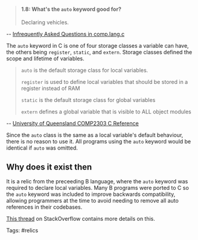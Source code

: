 > #### 1.8: What's the `auto` keyword good for?
>
>Declaring vehicles.

-- [Infrequently Asked Questions in comp.lang.c](https://www.seebs.net/faqs/c-iaq.html)

The `auto` keyword in C is one of four storage classes a variable can have, the others being `register`, `static`, and `extern`.  Storage classes defined the scope and lifetime of variables.

>  `auto` is the default storage class for local variables. 
>  
> `register` is used to define local variables that should be stored in a register instead of RAM
>
> `static` is the default storage class for global variables
>
> `extern` defines a global variable that is visible to ALL object modules

-- [University of Queensland COMP2303 C Reference](http://web.archive.org/web/20130927234242/http://itee.uq.edu.au/~comp2303/Leslie_C_ref/C/CONCEPT/storage_class.html)

Since the `auto` class is the same as a local variable's default behaviour, there is no reason to use it.  All programs using the `auto` keyword would be identical if `auto` was omitted. 

## Why does it exist then

It is a relic from the preceeding B language,  where the `auto` keyword was required to declare local variables.  Many B programs were ported to C so the `auto` keyword was included to improve backwards compatibility, allowing programmers at the time to avoid needing to remove all auto references in their codebases.

[This thread](https://stackoverflow.com/questions/2192547/where-is-the-c-auto-keyword-used) on StackOverflow contains more details on this.



Tags: #relics 